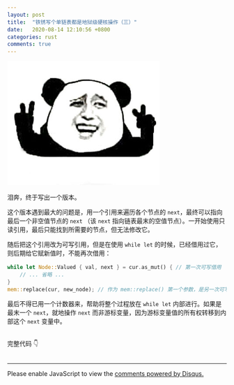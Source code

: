 ```yaml
---
layout: post
title:  "铁锈写个单链表都是地狱级硬核操作（三）"
date:   2020-08-14 12:10:56 +0800
categories: rust
comments: true
---
```


<img src="/assets/img/haha_meme.jpg">

泪奔，终于写出一个版本。

这个版本遇到最大的问题是，用一个引用来遍历各个节点的 `next`，最终可以指向最后一个非空值节点的 `next` （该 `next` 指向链表最末的空值节点）。一开始使用只读引用，最后只能找到所需要的节点，但无法修改它。

随后把这个引用改为可写引用，但是在使用 `while let` 的时候，已经借用过它，则后期给它赋新值时，不能再次借用：
```rust
while let Node::Valued { val, next } = cur.as_mut() { // 第一次可写借用
    // ... 省略 ...
}
mem::replace(cur, new_node); // 作为 mem::replace() 第一个参数，是另一次可写借用
```
最后不得已用一个计数器来，帮助将整个过程放在 `while let` 内部进行。如果是最末一个 `next`，就地操作 `next` 而非游标变量，因为游标变量值的所有权转移到内部这个 `next` 变量中。

<br>
完整代码 👇
<br>
<script src="https://gist.github.com/straightdave/186eb35c92b25e14fc6ce5fa8d68a250.js"></script>


<br>
<hr>

<div id="disqus_thread"></div>
<script>
(function() { // DON'T EDIT BELOW THIS LINE
var d = document, s = d.createElement('script');
s.src = 'https://straightdave-github-io.disqus.com/embed.js';
s.setAttribute('data-timestamp', +new Date());
(d.head || d.body).appendChild(s);
})();
</script>
<noscript>Please enable JavaScript to view the <a href="https://disqus.com/?ref_noscript">comments powered by Disqus.</a></noscript>
